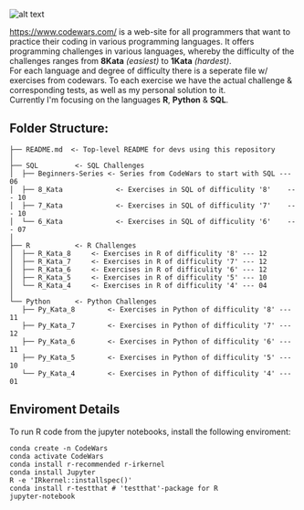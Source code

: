 ![alt text](https://w7.pngwing.com/pngs/477/603/png-transparent-codewars-button-icon.png)  
  
https://www.codewars.com/ is a web-site for all programmers that want to practice their coding in various programming languages. It offers programming challenges in various languages, whereby the difficulty of the challenges ranges from **8Kata** *(easiest)* to **1Kata** *(hardest)*.   
For each language and degree of difficulty there is a seperate file w/ exercises from codewars. To each exercise we have the actual challenge & corresponding tests, as well as my personal solution to it.    
Currently I'm focusing on the languages **R**, **Python** & **SQL**.

## Folder Structure:
```
├── README.md  <- Top-level README for devs using this repository
│
├── SQL			<- SQL Challenges 
│  ├── Beginners-Series <- Series from CodeWars to start with SQL --- 06 
│  ├── 8_Kata	  	      <- Exercises in SQL of difficulity '8'    --- 10
│  ├── 7_Kata	  	      <- Exercises in SQL of difficulity '7'    --- 10
│  └── 6_Kata	  	      <- Exercises in SQL of difficulity '6'    --- 07
│
├── R 			<- R Challenges
│  ├── R_Kata_8	  	<- Exercises in R of difficulity '8' --- 12
│  ├── R_Kata_7		<- Exercises in R of difficulity '7' --- 12
│  ├── R_Kata_6		<- Exercises in R of difficulity '6' --- 12  
│  ├── R_Kata_5		<- Exercises in R of difficulity '5' --- 10
│  └── R_Kata_4		<- Exercises in R of difficulity '4' --- 04
│
└── Python		<- Python Challenges  
   ├── Py_Kata_8		<- Exercises in Python of difficulity '8' --- 11
   ├── Py_Kata_7		<- Exercises in Python of difficulity '7' --- 12 
   ├── Py_Kata_6		<- Exercises in Python of difficulity '6' --- 11
   ├── Py_Kata_5		<- Exercises in Python of difficulity '5' --- 10
   └── Py_Kata_4		<- Exercises in Python of difficulity '4' --- 01 
```

## Enviroment Details
To run R code from the jupyter notebooks, install the following enviroment:
```
conda create -n CodeWars
conda activate CodeWars
conda install r-recommended r-irkernel
conda install Jupyter
R -e 'IRkernel::installspec()'
conda install r-testthat # 'testthat'-package for R
jupyter-notebook 
```